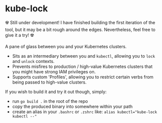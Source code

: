 # kube-lock
☢️ Still under development! I have finished building the first iteration of the tool, but it may be a bit rough around the edges. Nevertheless, feel free to give it a try! ☢️

A pane of glass between you and your Kubernetes clusters.
- Sits as an intermediary between you and `kubectl`, allowing you to `lock` and `unlock` contexts.
- Prevents misfires to production / high-value Kubernetes clusters that you might have strong IAM privileges on.
- Supports custom 'Profiles', allowing you to restrict certain verbs from being passed to high-value clusters.  

If you wish to build it and try it out though, simply:
- run `go build .` in the root of the repo
- copy the produced binary into somewhere within your path
- create an alias in your `.bashrc` or `.zshrc` like: `alias kubectl="kube-lock kubectl --"`

